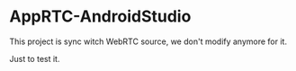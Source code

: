 # AppRTC-AndroidStudio
This project is sync witch WebRTC source, we don't modify anymore for it.

Just to test it.
